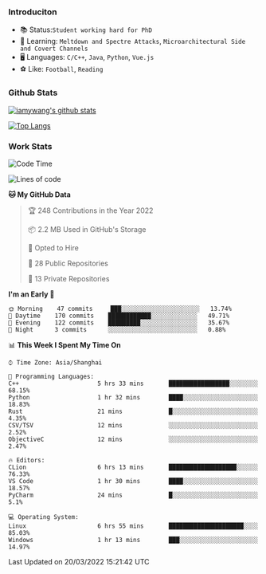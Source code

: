 ### Introduciton

- 📚 Status:`Student working hard for PhD`
- 🔎 Learning: `Meltdown and Spectre Attacks`, `Microarchitectural Side and Covert Channels`
- 🖥️ Languages: `C/C++`, `Java`, `Python`, `Vue.js`
- ⚽ Like: `Football`, `Reading`

### Github Stats

[![iamywang's github stats](https://github-readme-stats.vercel.app/api?username=iamywang&count_private=true&show_icons=true)]()

[![Top Langs](https://github-readme-stats.vercel.app/api/top-langs/?username=iamywang&layout=compact)]()

### Work Stats

<!--START_SECTION:waka-->
![Code Time](http://img.shields.io/badge/Code%20Time-173%20hrs%2050%20mins-blue)

![Lines of code](https://img.shields.io/badge/From%20Hello%20World%20I%27ve%20Written-534%20Thousand%20lines%20of%20code-blue)

**🐱 My GitHub Data** 

> 🏆 248 Contributions in the Year 2022
 > 
> 📦 2.2 MB Used in GitHub's Storage 
 > 
> 💼 Opted to Hire
 > 
> 📜 28 Public Repositories 
 > 
> 🔑 13 Private Repositories  
 > 
**I'm an Early 🐤** 

```text
🌞 Morning    47 commits     ███░░░░░░░░░░░░░░░░░░░░░░   13.74% 
🌆 Daytime    170 commits    ████████████░░░░░░░░░░░░░   49.71% 
🌃 Evening    122 commits    █████████░░░░░░░░░░░░░░░░   35.67% 
🌙 Night      3 commits      ░░░░░░░░░░░░░░░░░░░░░░░░░   0.88%

```


📊 **This Week I Spent My Time On** 

```text
⌚︎ Time Zone: Asia/Shanghai

💬 Programming Languages: 
C++                      5 hrs 33 mins       █████████████████░░░░░░░░   68.15% 
Python                   1 hr 32 mins        ████░░░░░░░░░░░░░░░░░░░░░   18.83% 
Rust                     21 mins             █░░░░░░░░░░░░░░░░░░░░░░░░   4.35% 
CSV/TSV                  12 mins             ░░░░░░░░░░░░░░░░░░░░░░░░░   2.52% 
ObjectiveC               12 mins             ░░░░░░░░░░░░░░░░░░░░░░░░░   2.47%

🔥 Editors: 
CLion                    6 hrs 13 mins       ███████████████████░░░░░░   76.33% 
VS Code                  1 hr 30 mins        ████░░░░░░░░░░░░░░░░░░░░░   18.57% 
PyCharm                  24 mins             █░░░░░░░░░░░░░░░░░░░░░░░░   5.1%

💻 Operating System: 
Linux                    6 hrs 55 mins       █████████████████████░░░░   85.03% 
Windows                  1 hr 13 mins        ███░░░░░░░░░░░░░░░░░░░░░░   14.97%

```


 Last Updated on 20/03/2022 15:21:42 UTC
<!--END_SECTION:waka-->
